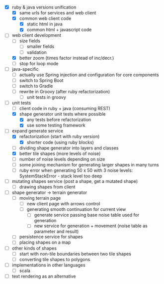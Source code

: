 - [x] ruby & java versions unification
  - [x] same urls for services and web client
  - [x] common web client code
    - [x] static html in java
    - [x] common html + javascript code
- [ ] web client development
  - [ ] size fields
    - [ ] smaller fields
    - [ ] validation
  - [x] better zoom (times factor instead of inc/decr.)
  - [ ] stop for loop mode
- [ ] java-specific
  - [ ] actually use Spring injection and configuration for core components
  - [ ] switch to Spring Boot
  - [ ] switch to Gradle
  - [ ] rewrite in Groovy (after ruby refactorization)
    - [ ] unit tests in groovy
- [ ] unit tests
  - [ ] client code in ruby + java (consuming REST)
  - [x] shape generator unit tests where possible
    - [x] any tests before refactorization
    - [x] use some testing framework
- [ ] expand generate service
  - [x] refactorization (start with ruby version)
    - [x] shorter code (using ruby blocks)
  - [ ] dividing shape generator into layers and classes
  - [x] better tile shapes (more levels of noise)
  - [ ] number of noise levels depending on size
  - [ ] some joining mechanism for generating larger shapes in many turns
  - [ ] ruby error when generating 50 x 50 with 3 noise levels: SystemStackError - stack level too deep
- [ ] mutating shapes service (post a shape, get a mutated shape)
  - [ ] drawing shapes from client
- [ ] shape generator -> terrain generator
  - [ ] moving terrain page
    - [ ] new client page with arrows control
    - [ ] generating smooth continuation for current view
      - [ ] generate service passing base noise table used for generation
      - [ ] new service for generation + movement (noise table as parameter and result)
  - [ ] persistence service for shapes
  - [ ] placing shapes on a map
- [ ] other kinds of shapes
  - [ ] start with non-tile boundaries between two tile shapes
  - [ ] converting tile shapes to polygons
- [ ] implementations in other languages
  - [ ] scala
- [ ] text rendering as an alternative
